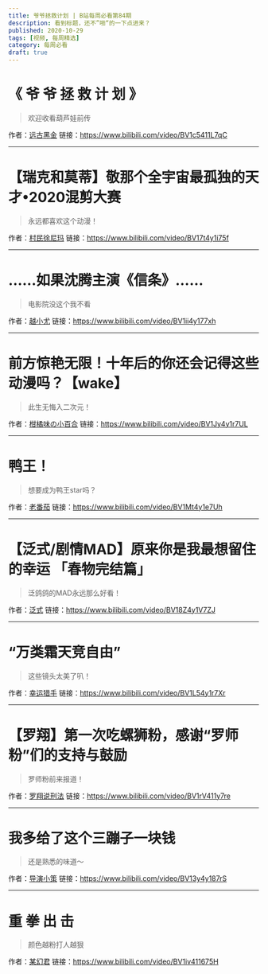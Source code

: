 ```yaml
---
title: 爷爷拯救计划 | B站每周必看第84期
description: 看到标题，还不”啪“的一下点进来？
published: 2020-10-29
tags: [视频, 每周精选]
category: 每周必看
draft: true
---
```


# 《 爷 爷 拯 救 计 划 》
> 欢迎收看葫芦娃前传

作者：[远古黑金](https://space.bilibili.com/158119101)
链接：https://www.bilibili.com/video/BV1c5411L7qC

---

# 【瑞克和莫蒂】敬那个全宇宙最孤独的天才•2020混剪大赛
> 永远都喜欢这个动漫！

作者：[村民徐尼玛](https://space.bilibili.com/176578352)
链接：https://www.bilibili.com/video/BV17t4y1i75f

---

# ……如果沈腾主演《信条》……
> 电影院没这个我不看

作者：[越小尤](https://space.bilibili.com/644726499)
链接：https://www.bilibili.com/video/BV1ii4y177xh

---

# 前方惊艳无限！十年后的你还会记得这些动漫吗？【wake】
> 此生无悔入二次元！

作者：[柑橘味の小百合](https://space.bilibili.com/79953250)
链接：https://www.bilibili.com/video/BV1Jy4y1r7UL

---

# 鸭王！
> 想要成为鸭王star吗？

作者：[老番茄](https://space.bilibili.com/546195)
链接：https://www.bilibili.com/video/BV1Mt4y1e7Uh

---

# 【泛式/剧情MAD】原来你是我最想留住的幸运 「春物完结篇」
> 泛鸽鸽的MAD永远那么好看！

作者：[泛式](https://space.bilibili.com/63231)
链接：https://www.bilibili.com/video/BV18Z4y1V7ZJ

---

# “万类霜天竞自由”
> 这些镜头太美了叭！

作者：[幸运猎手](https://space.bilibili.com/496783876)
链接：https://www.bilibili.com/video/BV1L54y1r7Xr

---

# 【罗翔】第一次吃螺狮粉，感谢“罗师粉”们的支持与鼓励
> 罗师粉前来报道！

作者：[罗翔说刑法](https://space.bilibili.com/517327498)
链接：https://www.bilibili.com/video/BV1rV411y7re

---

# 我多给了这个三蹦子一块钱
> 还是熟悉的味道～

作者：[导演小策](https://space.bilibili.com/81824112)
链接：https://www.bilibili.com/video/BV13y4y187rS

---

# 重 拳 出 击
> 颜色越粉打人越狠

作者：[某幻君](https://space.bilibili.com/1577804)
链接：https://www.bilibili.com/video/BV1iv411675H

